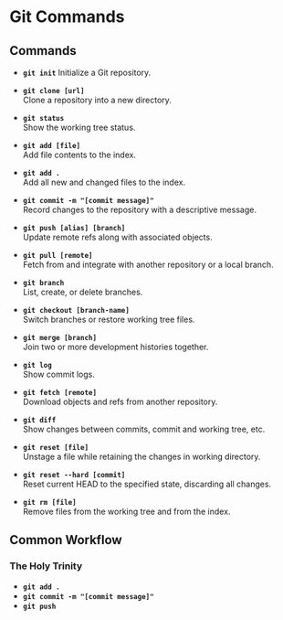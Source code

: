 # Git Commands

## Commands

- **`git init`**
  Initialize a Git repository.

- **`git clone [url]`**  
  Clone a repository into a new directory.

- **`git status`**  
  Show the working tree status.

- **`git add [file]`**  
  Add file contents to the index.

- **`git add .`**  
  Add all new and changed files to the index.

- **`git commit -m "[commit message]"`**  
  Record changes to the repository with a descriptive message.

- **`git push [alias] [branch]`**  
  Update remote refs along with associated objects.

- **`git pull [remote]`**  
  Fetch from and integrate with another repository or a local branch.

- **`git branch`**  
  List, create, or delete branches.

- **`git checkout [branch-name]`**  
  Switch branches or restore working tree files.

- **`git merge [branch]`**  
  Join two or more development histories together.

- **`git log`**  
  Show commit logs.

- **`git fetch [remote]`**  
  Download objects and refs from another repository.

- **`git diff`**  
  Show changes between commits, commit and working tree, etc.

- **`git reset [file]`**  
  Unstage a file while retaining the changes in working directory.

- **`git reset --hard [commit]`**  
  Reset current HEAD to the specified state, discarding all changes.

- **`git rm [file]`**  
  Remove files from the working tree and from the index.

## Common Workflow

### The Holy Trinity

- **`git add .`**
- **`git commit -m "[commit message]"`**
- **`git push`**
